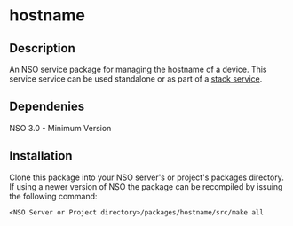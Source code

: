 # hostname
## Description
An NSO service package for managing the hostname of a device.  This service service can be used standalone or as part of a [stack service](http://linktoNSOdocs/ncs.development.services.stacked_services.html "NSO Stack Service Documentation").
## Dependenies
NSO 3.0 - Minimum Version
## Installation
Clone this package into your NSO server's or project's packages directory.  If using a newer version of NSO the package can be recompiled by issuing the following command:

`<NSO Server or Project directory>/packages/hostname/src/make all`


